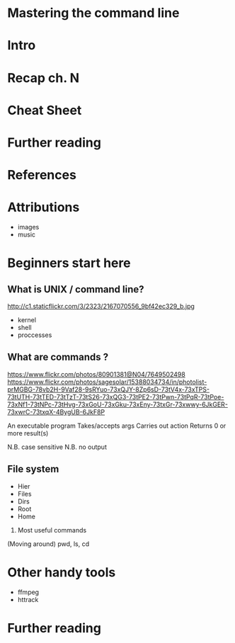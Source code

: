 # Mastering the command line

# Intro
# Recap ch. N
# Cheat Sheet
# Further reading
# References

# Attributions
  * images
  * music

# Beginners start here

  ## What is UNIX / command line?

  http://c1.staticflickr.com/3/2323/2167070556_9bf42ec329_b.jpg

  * kernel
  * shell
  * proccesses
  
  ## What are commands ?

  https://www.flickr.com/photos/80901381@N04/7649502498
  https://www.flickr.com/photos/sagesolar/15388034734/in/photolist-prMGBG-78vb2H-9Vaf28-9sRYuo-73xQJY-8Zp6sD-73tV4x-73xTPS-73tUTH-73tTED-73tTzT-73tS26-73xQG3-73tPE2-73tPwn-73tPqR-73tPoe-73xNf1-73tNPc-73tHvg-73xGoU-73xGku-73xEny-73txGr-73xwwy-6JkGER-73xwrC-73txqX-4BygUB-6JkF8P

  An executable program
  Takes/accepts args
  Carries out action
  Returns 0 or more result(s)

  N.B. case sensitive
  N.B. no output

  ## File system

  * Hier
  * Files
  * Dirs
  * Root
  * Home
  
  1. Most useful commands

  (Moving around)
  pwd, ls, cd
  
# Other handy tools

  * ffmpeg
  * httrack
  
# Further reading
